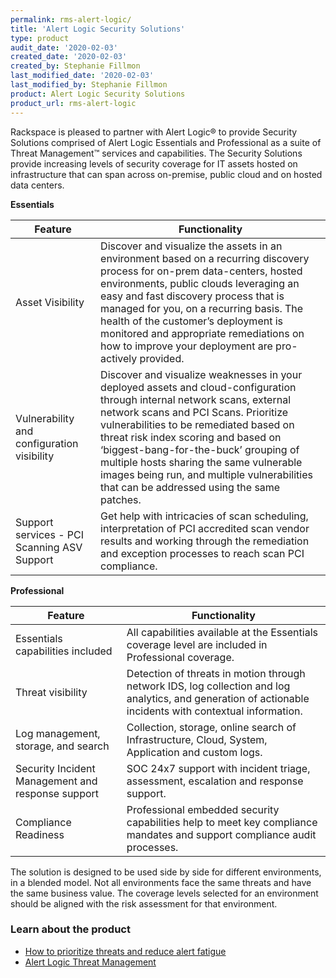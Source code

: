 ```yaml
---
permalink: rms-alert-logic/
title: 'Alert Logic Security Solutions'
type: product
audit_date: '2020-02-03'
created_date: '2020-02-03'
created_by: Stephanie Fillmon
last_modified_date: '2020-02-03'
last_modified_by: Stephanie Fillmon
product: Alert Logic Security Solutions
product_url: rms-alert-logic
---
```


Rackspace is pleased to partner with Alert Logic&reg; to provide Security
Solutions comprised of Alert Logic Essentials and Professional as a suite
of Threat Management&trade; services and capabilities. The Security Solutions
provide increasing levels of security coverage for IT assets hosted on
infrastructure that can span across on-premise, public cloud and on hosted
data centers.

**Essentials**

| Feature | Functionality |
| --- | --- |
| Asset Visibility | Discover and visualize the assets in an environment based on a recurring discovery process for on-prem data-centers, hosted environments, public clouds leveraging an easy and fast discovery process that is managed for you, on a recurring basis.  The health of the customer’s deployment is monitored and appropriate remediations on how to improve your deployment are pro-actively provided. |
| Vulnerability and configuration visibility | Discover and visualize weaknesses in your deployed assets and cloud-configuration through internal network scans, external network scans and PCI Scans.  Prioritize vulnerabilities to be remediated based on threat risk index scoring and based on ‘biggest-bang-for-the-buck’ grouping of multiple hosts sharing the same vulnerable images being run, and multiple vulnerabilities that can be addressed using the same patches. |
| Support services - PCI Scanning ASV Support | Get help with intricacies of scan scheduling, interpretation of PCI accredited scan vendor results and working through the remediation and exception processes to reach scan PCI compliance. |

**Professional**

| Feature | Functionality |
| --- | --- |
| Essentials capabilities included | All capabilities available at the Essentials coverage level are included in Professional coverage. |
| Threat visibility | Detection of threats in motion through network IDS, log collection and log analytics, and generation of actionable incidents with contextual information. |
| Log management, storage, and search | Collection, storage, online search of Infrastructure, Cloud, System, Application and custom logs. |
| Security Incident Management and response support | SOC 24x7 support with incident triage, assessment, escalation and response support. |
| Compliance Readiness | Professional embedded security capabilities help to meet key compliance mandates and support compliance audit processes. |

The solution is designed to be used side by side for different environments, in
a blended model. Not all environments face the same threats and have the same
business value. The coverage levels selected for an environment should be
aligned with the risk assessment for that environment.

### Learn about the product

- [How to prioritize threats and reduce alert fatigue](https://blog.rackspace.com/how-to-prioritize-threats-and-reduce-alert-fatigue)
- [Alert Logic Threat Management](https://www.rackspace.com/en-us/security/tools/intrusion-detection)
